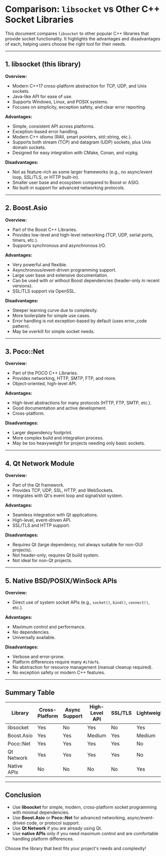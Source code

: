 # Comparison: `libsocket` vs Other C++ Socket Libraries

This document compares `libsocket` to other popular C++ libraries that provide socket functionality. It highlights the advantages and disadvantages of each, helping users choose the right tool for their needs.

---

## 1. libsocket (this library)

**Overview:**
- Modern C++17 cross-platform abstraction for TCP, UDP, and Unix sockets.
- Java-like API for ease of use.
- Supports Windows, Linux, and POSIX systems.
- Focuses on simplicity, exception safety, and clear error reporting.

**Advantages:**
- Simple, consistent API across platforms.
- Exception-based error handling.
- Modern C++ idioms (RAII, smart pointers, std::string, etc.).
- Supports both stream (TCP) and datagram (UDP) sockets, plus Unix domain sockets.
- Designed for easy integration with CMake, Conan, and vcpkg.

**Disadvantages:**
- Not as feature-rich as some larger frameworks (e.g., no async/event loop, SSL/TLS, or HTTP built-in).
- Smaller user base and ecosystem compared to Boost or ASIO.
- No built-in support for advanced networking protocols.

---

## 2. Boost.Asio

**Overview:**
- Part of the Boost C++ Libraries.
- Provides low-level and high-level networking (TCP, UDP, serial ports, timers, etc.).
- Supports synchronous and asynchronous I/O.

**Advantages:**
- Very powerful and flexible.
- Asynchronous/event-driven programming support.
- Large user base and extensive documentation.
- Can be used with or without Boost dependencies (header-only in recent versions).
- SSL/TLS support via OpenSSL.

**Disadvantages:**
- Steeper learning curve due to complexity.
- More boilerplate for simple use cases.
- Error handling is not exception-based by default (uses error_code pattern).
- May be overkill for simple socket needs.

---

## 3. Poco::Net

**Overview:**
- Part of the POCO C++ Libraries.
- Provides networking, HTTP, SMTP, FTP, and more.
- Object-oriented, high-level API.

**Advantages:**
- High-level abstractions for many protocols (HTTP, FTP, SMTP, etc.).
- Good documentation and active development.
- Cross-platform.

**Disadvantages:**
- Larger dependency footprint.
- More complex build and integration process.
- May be too heavyweight for projects needing only basic sockets.

---

## 4. Qt Network Module

**Overview:**
- Part of the Qt framework.
- Provides TCP, UDP, SSL, HTTP, and WebSockets.
- Integrates with Qt's event loop and signal/slot system.

**Advantages:**
- Seamless integration with Qt applications.
- High-level, event-driven API.
- SSL/TLS and HTTP support.

**Disadvantages:**
- Requires Qt (large dependency, not always suitable for non-GUI projects).
- Not header-only; requires Qt build system.
- Not ideal for non-Qt projects.

---

## 5. Native BSD/POSIX/WinSock APIs

**Overview:**
- Direct use of system socket APIs (e.g., `socket()`, `bind()`, `connect()`, etc.).

**Advantages:**
- Maximum control and performance.
- No dependencies.
- Universally available.

**Disadvantages:**
- Verbose and error-prone.
- Platform differences require many `#ifdef`s.
- No abstraction for resource management (manual cleanup required).
- No exception safety or modern C++ features.

---

## Summary Table

| Library         | Cross-Platform | Async Support | High-Level API | SSL/TLS | Lightweight | Modern C++ | Easy Integration |
|----------------|----------------|---------------|---------------|---------|-------------|------------|-----------------|
| libsocket      | Yes            | No            | Yes           | No      | Yes         | Yes        | Yes             |
| Boost.Asio     | Yes            | Yes           | Medium        | Yes     | Medium      | Yes        | Yes             |
| Poco::Net      | Yes            | Yes           | Yes           | Yes     | No          | Partial    | Medium          |
| Qt Network     | Yes            | Yes           | Yes           | Yes     | No          | Partial    | Only with Qt    |
| Native APIs    | No             | No            | No            | No      | Yes         | No         | Yes             |

---

## Conclusion

- Use **libsocket** for simple, modern, cross-platform socket programming with minimal dependencies.
- Use **Boost.Asio** or **Poco::Net** for advanced networking, async/event-driven code, or protocol support.
- Use **Qt Network** if you are already using Qt.
- Use **native APIs** only if you need maximum control and are comfortable handling platform differences.

Choose the library that best fits your project's needs and complexity!
